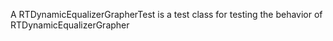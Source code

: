 A RTDynamicEqualizerGrapherTest is a test class for testing the behavior of RTDynamicEqualizerGrapher